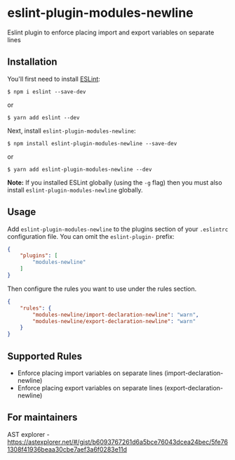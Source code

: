 # eslint-plugin-modules-newline

Eslint plugin to enforce placing import and export variables on separate lines

## Installation

You'll first need to install [ESLint](http://eslint.org):

```
$ npm i eslint --save-dev
```
or 
```
$ yarn add eslint --dev
```

Next, install `eslint-plugin-modules-newline`:

```
$ npm install eslint-plugin-modules-newline --save-dev
```
or
```
$ yarn add eslint-plugin-modules-newline --dev
```

**Note:** If you installed ESLint globally (using the `-g` flag) then you must also install `eslint-plugin-modules-newline` globally.

## Usage

Add `eslint-plugin-modules-newline` to the plugins section of your `.eslintrc` configuration file. You can omit the `eslint-plugin-` prefix:

```json
{
    "plugins": [
        "modules-newline"
    ]
}
```


Then configure the rules you want to use under the rules section.

```json
{
    "rules": {
        "modules-newline/import-declaration-newline": "warn",
        "modules-newline/export-declaration-newline": "warn"
    }
}
```

## Supported Rules

* Enforce placing import variables on separate lines (import-declaration-newline)
* Enforce placing export variables on separate lines (export-declaration-newline)

## For maintainers
AST explorer - https://astexplorer.net/#/gist/b6093767261d6a5bce76043dcea24bec/5fe761308f41936beaa30cbe7aef3a6f0283e11d




